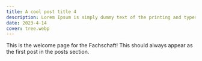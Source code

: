 ```yaml
---
title: A cool post title 4
description: Lorem Ipsum is simply dummy text of the printing and typesetting industry. Lorem Ipsum has been the industry's standard dummy text ever since the 1500s, when an unknown printer took a galley of type and scrambled
date: 2023-4-14
cover: tree.webp
---
```


This is the welcome page for the Fachschaft! This should always appear as the first post in the posts section.
